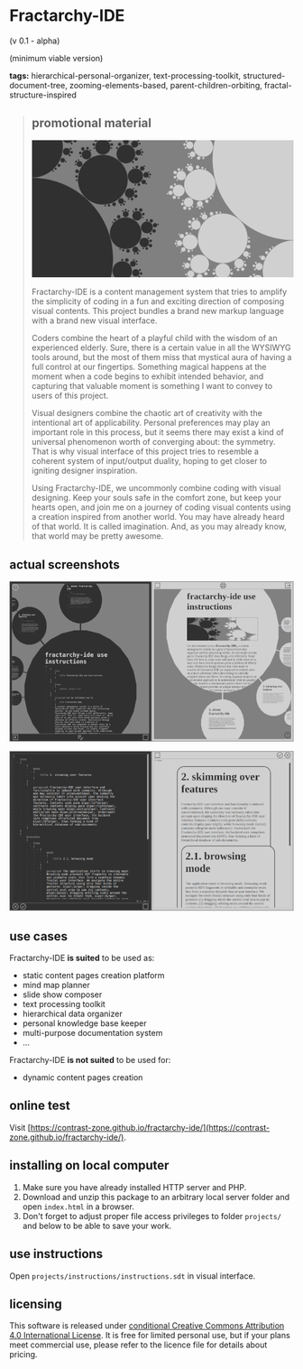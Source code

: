 # Fractarchy-IDE

(v 0.1 - alpha)

(minimum viable version)

**tags:** hierarchical-personal-organizer, text-processing-toolkit, structured-document-tree, zooming-elements-based, parent-children-orbiting, fractal-structure-inspired

> ## promotional material
> 
> ![](media/socmedia.png)
> 
> Fractarchy-IDE is a content management system that tries to amplify the simplicity of coding in a fun and exciting direction of composing visual contents. This project bundles a brand new markup language with a brand new visual interface.
> 
> Coders combine the heart of a playful child with the wisdom of an experienced elderly. Sure, there is a certain value in all the WYSIWYG tools around, but the most of them miss that mystical aura of having a full control at our fingertips. Something magical happens at the moment when a code begins to exhibit intended behavior, and capturing that valuable moment is something I want to convey to users of this project.
> 
> Visual designers combine the chaotic art of creativity with the intentional art of applicability. Personal preferences may play an important role in this process, but it seems there may exist a kind of universal phenomenon worth of converging about: the symmetry. That is why visual interface of this project tries to resemble a coherent system of input/output duality, hoping to get closer to igniting designer inspiration.
> 
> Using Fractarchy-IDE, we uncommonly combine coding with visual designing. Keep your souls safe in the comfort zone, but keep your hearts open, and join me on a journey of coding visual contents using a creation inspired from another world. You may have already heard of that world. It is called imagination. And, as you may already know, that world may be pretty awesome.

## actual screenshots
        
![](media/ssh1.png)

![](media/ssh2.png)

## use cases

Fractarchy-IDE **is suited** to be used as:

- static content pages creation platform
- mind map planner
- slide show composer
- text processing toolkit
- hierarchical data organizer
- personal knowledge base keeper
- multi-purpose documentation system
- ...

Fractarchy-IDE **is not suited** to be used for:

- dynamic content pages creation

## online test

Visit [https://contrast-zone.github.io/fractarchy-ide/](https://contrast-zone.github.io/fractarchy-ide/).

## installing on local computer

1. Make sure you have already installed HTTP server and PHP.
2. Download and unzip this package to an arbitrary local server folder and open `index.html` in a browser.
3. Don't forget to adjust proper file access privileges to folder `projects/` and below to be able to save your work.

## use instructions

Open `projects/instructions/instructions.sdt` in visual interface.

## licensing

This software is released under [conditional Creative Commons Attribution 4.0 International License](LICENSE). It is free for limited personal use, but if your plans meet commercial use, please refer to the licence file for details about pricing.

